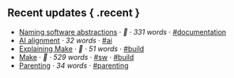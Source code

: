 ## Recent updates { .recent }

* [Naming software abstractions](./notes/naming-abstractions.md) · *🌱 · 331 words* · [#documentation](../tags/tag_documentation.md)
* [AI alignment](./notes/ai-alignment.md) · *32 words* · [#ai](../tags/tag_ai.md)
* [Explaining Make](./notes/make-explain.md) · *🌱 · 51 words* · [#build](../tags/tag_build.md)
* [Make](./notes/make.md) · *🌿 · 529 words* · [#sw](../tags/tag_sw.md) · [#build](../tags/tag_build.md)
* [Parenting](./notes/parenting.md) · *34 words* · [#parenting](../tags/tag_parenting.md)
